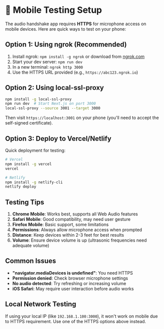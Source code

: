 # 📱 Mobile Testing Setup

The audio handshake app requires **HTTPS** for microphone access on mobile devices. Here are quick ways to test on your phone:

## Option 1: Using ngrok (Recommended)

1. Install ngrok: `npm install -g ngrok` or download from [ngrok.com](https://ngrok.com)
2. Start your dev server: `npm run dev`
3. In a new terminal: `ngrok http 3000`
4. Use the HTTPS URL provided (e.g., `https://abc123.ngrok.io`)

## Option 2: Using local-ssl-proxy

```bash
npm install -g local-ssl-proxy
npm run dev  # Start Next.js on port 3000
local-ssl-proxy --source 3001 --target 3000
```

Then visit `https://localhost:3001` on your phone (you'll need to accept the self-signed certificate).

## Option 3: Deploy to Vercel/Netlify

Quick deployment for testing:

```bash
# Vercel
npm install -g vercel
vercel

# Netlify
npm install -g netlify-cli
netlify deploy
```

## Testing Tips

1. **Chrome Mobile**: Works best, supports all Web Audio features
2. **Safari Mobile**: Good compatibility, may need user gesture
3. **Firefox Mobile**: Basic support, some limitations
4. **Permissions**: Always allow microphone access when prompted
5. **Distance**: Keep devices within 2-3 feet for best results
6. **Volume**: Ensure device volume is up (ultrasonic frequencies need adequate volume)

## Common Issues

- **"navigator.mediaDevices is undefined"**: You need HTTPS
- **Permission denied**: Check browser microphone settings
- **No audio detected**: Try refreshing or increasing volume
- **iOS Safari**: May require user interaction before audio works

## Local Network Testing

If using your local IP (like `192.168.1.100:3000`), it won't work on mobile due to HTTPS requirement. Use one of the HTTPS options above instead.
